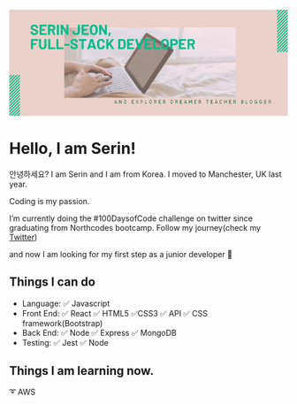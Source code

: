 [![Header](./img/serin-cover.png)](https://serin-jeon.herokuapp.com/)

<!--START_SECTION:waka-->
<!--END_SECTION:waka-->

# Hello, I am Serin!

안녕하세요? I am Serin and I am from Korea.
I moved to Manchester, UK last year.

Coding is my passion.

I’m currently doing the #100DaysofCode challenge on twitter since graduating from Northcodes bootcamp. Follow my journey(check my [Twitter](https://twitter.com/SerinJeon))

and now I am looking for my first step as a junior developer 💫

## Things I can do

- Language: ✅ Javascript
- Front End: ✅ React ✅ HTML5 ✅CSS3 ✅ API ✅ CSS framework(Bootstrap)
- Back End: ✅ Node ✅ Express ✅ MongoDB
- Testing: ✅ Jest ✅ Node

## Things I am learning now.

➰ AWS
